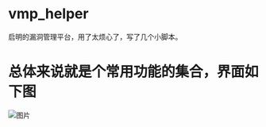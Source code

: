 # vmp_helper
启明的漏洞管理平台，用了太烦心了，写了几个小脚本。

# 总体来说就是个常用功能的集合，界面如下图
![图片](https://user-images.githubusercontent.com/18067503/113663808-42590080-96dd-11eb-9247-0b196186afd2.png)
